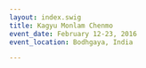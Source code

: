 ```yaml
---
layout: index.swig
title: Kagyu Monlam Chenmo
event_date: February 12-23, 2016
event_location: Bodhgaya, India

---
```

